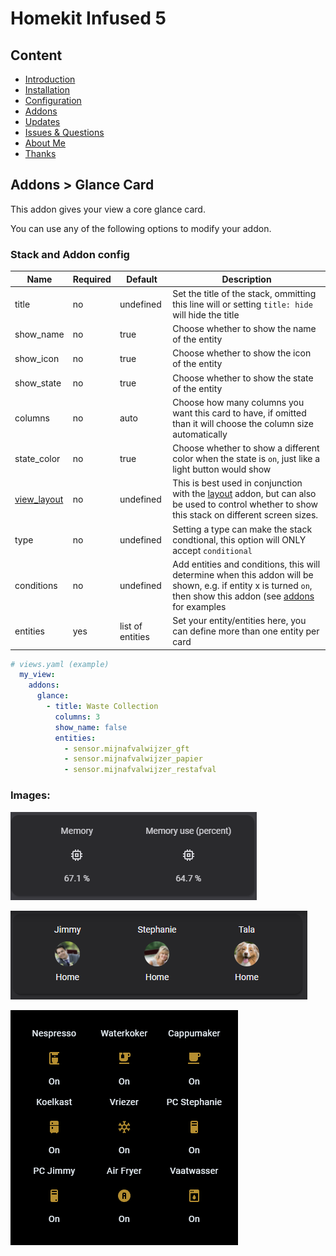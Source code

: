 # Homekit Infused 5

## Content
- [Introduction](../index.md)
- [Installation](../installation.md)
- [Configuration](../configuration.md)
- [Addons](../addons.md)
- [Updates](../updates.md)
- [Issues & Questions](../issues.md)
- [About Me](../about.md)
- [Thanks](../thanks.md)

## Addons > Glance Card

This addon gives your view a core glance card.

You can use any of the following options to modify your addon.

### Stack and Addon config

| Name | Required | Default | Description |
|----------------------------------|-------------|----------------------|-----------------------------------------------------------------------------------------------------------------------------------------------------------------------------------|
| title | no | undefined | Set the title of the stack, ommitting this line will or setting `title: hide` will hide the title |
| show_name | no | true | Choose whether to show the name of the entity |
| show_icon | no | true | Choose whether to show the icon of the entity |
| show_state | no | true | Choose whether to show the state of the entity |
| columns | no | auto | Choose how many columns you want this card to have, if omitted than it will choose the column size automatically |
| state_color | no | true | Choose whether to show a different color when the state is `on`, just like a light button would show |
| [view_layout](layout.md#view-layout) | no | undefined | This is best used in conjunction with the [layout](layout.md#view-layout) addon, but can also be used to control whether to show this stack on different screen sizes. |
| type | no | undefined | Setting a type can make the stack condtional, this option will ONLY accept `conditional` |
| conditions | no | undefined | Add entities and conditions, this will determine when this addon will be shown, e.g. if entity x is turned `on`, then show this addon (see [addons](../addons.md) for examples |
| entities | yes | list of entities | Set your entity/entities here, you can define more than one entity per card |

```yaml
# views.yaml (example)
  my_view:
    addons:
      glance:
        - title: Waste Collection
          columns: 3
          show_name: false
          entities:
            - sensor.mijnafvalwijzer_gft
            - sensor.mijnafvalwijzer_papier
            - sensor.mijnafvalwijzer_restafval
``` 

### Images:

![Homekit Infused](../images/hki-glance-1.png)

![Homekit Infused](../images/hki-glance-2.png)

![Homekit Infused](../images/hki-glance-3.png)
